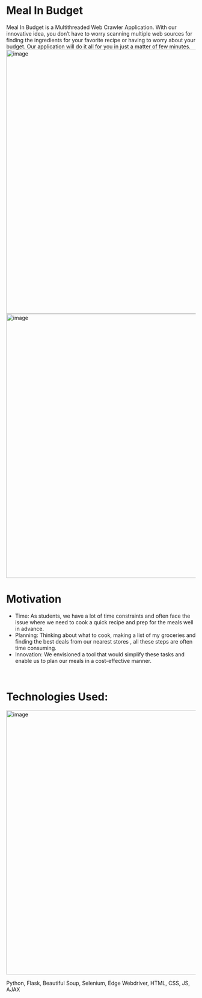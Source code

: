 <h1>Meal In Budget</h1>
Meal In Budget is a Multithreaded Web Crawler Application.
With our innovative idea, you don’t have to worry scanning multiple web sources for finding the ingredients for your favorite recipe or having to worry about your budget. Our application will do it all for you in just a matter of few minutes. 

<img width="700" alt="image" src="https://github.com/Samk104/Meal-In-Budget/assets/71979346/4b496dfc-81ed-4fcb-8ed6-11a50a40196b">

<br>
<img width="700" alt="image" src="https://github.com/Samk104/Meal-In-Budget/assets/71979346/590f0f53-00aa-4c21-8e62-109850a42ec2">
<br>
<h1>Motivation</h1>
<ul>
<li>Time: As students, we have a lot of time constraints and often face the issue where we need to cook a quick recipe and prep for the meals well in advance.</li>
<li>Planning: Thinking about what to cook, making a list of my groceries and finding the best deals from our nearest stores , all these steps are often time consuming.</li>
<li>Innovation: We envisioned a tool that would simplify these tasks and enable us to plan our meals in a cost-effective manner.</li>
</ul>

<br>
<h1>Technologies Used:</h1>


<img width="700" alt="image" src="https://github.com/Samk104/Meal-In-Budget/assets/71979346/089c4fd2-d1fe-4037-aab7-e51275721b69">


Python, Flask, Beautiful Soup, Selenium, Edge Webdriver, HTML, CSS, JS, AJAX


